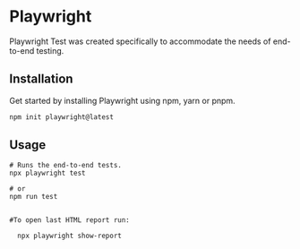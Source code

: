 # Playwright

Playwright Test was created specifically to accommodate the needs of end-to-end testing.

## Installation

Get started by installing Playwright using npm, yarn or pnpm.

```bash
npm init playwright@latest
```

## Usage

```
# Runs the end-to-end tests.
npx playwright test

# or
npm run test  
   

#To open last HTML report run:

  npx playwright show-report
    
```